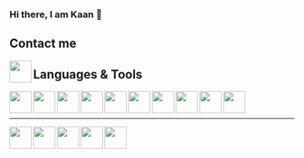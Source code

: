 
### Hi there, I am Kaan 👋

## Contact me
<a href="https://www.linkedin.com/in/kaan-kara/">
<img align="left" height="39" width="39" src="https://cdn.jsdelivr.net/npm/simple-icons@v3/icons/linkedin.svg" />
</a>

## Languages & Tools 
<img align="left" height="39" width="39" src="https://cdn.jsdelivr.net/npm/simple-icons@v3/icons/html5.svg" />
<img align="left" height="39" width="39" src="https://cdn.jsdelivr.net/npm/simple-icons@v3/icons/css3.svg" />
<img align="left" height="39" width="39" src="https://cdn.jsdelivr.net/npm/simple-icons@v3/icons/javascript.svg" />
<img align="left" height="39" width="39" src="https://cdn.jsdelivr.net/npm/simple-icons@v3/icons/react.svg" />
<img align="left" height="39" width="39" src="https://cdn.jsdelivr.net/npm/simple-icons@v3/icons/sass.svg" />
<img align="left" height="39" width="39" src="https://cdn.jsdelivr.net/npm/simple-icons@v3/icons/postgresql.svg" />
<img align="left" height="39" width="39" src="https://cdn.jsdelivr.net/npm/simple-icons@v3/icons/firebase.svg" />
<img align="left" height="39" width="39" src="https://cdn.jsdelivr.net/npm/simple-icons@v3/icons/node-dot-js.svg" />
<img align="left" height="39" width="39" src="https://cdn.jsdelivr.net/npm/simple-icons@v3/icons/bootstrap.svg" />
<img align="left" height="39" width="39" src="https://cdn.jsdelivr.net/npm/simple-icons@v3/icons/vue-dot-js.svg" />
<br/>
<br/>
<hr/>

<img align="left" height="39" width="39" src="https://cdn.jsdelivr.net/npm/simple-icons@v3/icons/slack.svg" />
<img align="left" height="39" width="39" src="https://cdn.jsdelivr.net/npm/simple-icons@v3/icons/github.svg" />
<img align="left" height="39" width="39" src="https://cdn.jsdelivr.net/npm/simple-icons@v3/icons/visualstudiocode.svg" />
<img align="left" height="39" width="39" src="https://cdn.jsdelivr.net/npm/simple-icons@v3/icons/discord.svg" />
<img align="left" height="39" width="39" src="https://cdn.jsdelivr.net/npm/simple-icons@v3/icons/googledrive.svg" />
<br>






<!--
**karaKaan/karaKaan** is a ✨ _special_ ✨ repository because its `README.md` (this file) appears on your GitHub profile.

Here are some ideas to get you started:

- 🔭 I’m currently working on ...
- 🌱 I’m currently learning ...
- 👯 I’m looking to collaborate on ...
- 🤔 I’m looking for help with ...
- 💬 Ask me about ...
- 📫 How to reach me: ...
- 😄 Pronouns: ...
- ⚡ Fun fact: ...
-->
